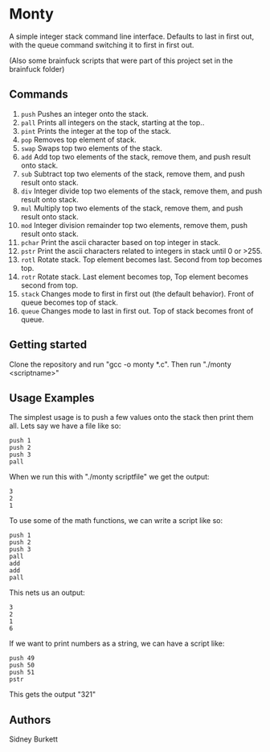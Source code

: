 # Monty

A simple integer stack command line interface. Defaults to last in first out, with the queue command switching it to first in first out.

(Also some brainfuck scripts that were part of this project set in the brainfuck folder)

## Commands
1. ```push```
Pushes an integer onto the stack.
2. ```pall```
Prints all integers on the stack, starting at the top..
3. ```pint```
Prints the integer at the top of the stack.
4. ```pop```
Removes top element of stack.
5. ```swap```
Swaps top two elements of the stack.
6. ```add```
Add top two elements of the stack, remove them, and push result onto stack.
7. ```sub```
Subtract top two elements of the stack, remove them, and push result onto stack.
8. ```div```
Integer divide top two elements of the stack, remove them, and push result onto stack.
9. ```mul```
Multiply top two elements of the stack, remove them, and push result onto stack.
10. ```mod```
Integer division remainder top two elements, remove them, push result onto stack.
11. ```pchar```
Print the ascii character based on top integer in stack.
12. ```pstr```
Print the ascii characters related to integers in stack until 0 or >255.
13. ```rotl```
Rotate stack. Top element becomes last. Second from top becomes top.
14. ```rotr```
Rotate stack. Last element becomes top, Top element becomes second from top.
15. ```stack```
Changes mode to first in first out (the default behavior). Front of queue becomes top of stack.
16. ```queue```
Changes mode to last in first out. Top of stack becomes front of queue.

## Getting started
Clone the repository and run "gcc -o monty *.c". Then run "./monty \<scriptname\>"

## Usage Examples
The simplest usage is to push a few values onto the stack then print them all. Lets say we have a file like so:
```
push 1
push 2
push 3
pall
```
When we run this with "./monty scriptfile" we get the output:
```
3
2
1
```
To use some of the math functions, we can write a script like so:
```
push 1
push 2
push 3
pall
add
add
pall
```
This nets us an output:
```
3
2
1
6
```
If we want to print numbers as a string, we can have a script like:
```
push 49
push 50
push 51
pstr
```
This gets the output "321"

## Authors

Sidney Burkett
